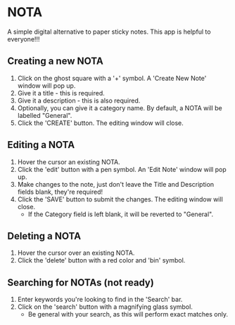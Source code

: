# NOTA
A simple digital alternative to paper sticky notes. This app is helpful to everyone!!!

## Creating a new NOTA
1. Click on the ghost square with a '+' symbol. A 'Create New Note' window will pop up.
2. Give it a title - this is required.
3. Give it a description - this is also required.
4. Optionally, you can give it a category name. By default, a NOTA will be labelled "General".
5. Click the 'CREATE' button. The editing window will close.

## Editing a NOTA
1. Hover the cursor an existing NOTA.
2. Click the 'edit' button with a pen symbol. An 'Edit Note' window will pop up.
3. Make changes to the note, just don't leave the Title and Description fields blank, they're required!
4. Click the 'SAVE' button to submit the changes. The editing window will close. 
   * If the Category field is left blank, it will be reverted to "General".

## Deleting a NOTA
1. Hover the cursor over an existing NOTA.
2. Click the 'delete' button with a red color and 'bin' symbol.

## Searching for NOTAs (not ready)
1. Enter keywords you're looking to find in the 'Search' bar.
2. Click on the 'search' button with a magnifying glass symbol.
    * Be general with your search, as this will perform exact matches only.
